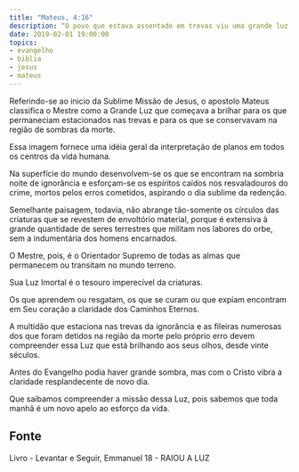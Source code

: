 ```yaml
---
title: "Mateus, 4:16"
description: “O povo que estava assentado em trevas viu uma grande luz; e aos que estavam assentados na região e sombra da morte a luz raiou.”
date: 2019-02-01 19:00:00
topics: 
- evangelho
- biblia
- jesus
- mateus
---
```


Referindo-se ao inicio da Sublime Missão de Jesus, o apostolo Mateus classifica
o Mestre como a Grande Luz que começava a brilhar para os que permaneciam
estacionados nas trevas e para os que se conservavam na região de sombras da
morte.

Essa imagem fornece uma idéia geral da interpretação de planos em todos os
centros da vida humana.

Na superfície do mundo desenvolvem-se os que se encontram na sombria noite de
ignorância e esforçam-se os espíritos caídos nos resvaladouros do crime, mortos
pelos erros cometidos, aspirando o dia sublime da redenção.

Semelhante paisagem, todavia, não abrange tão-somente os círculos das criaturas
que se revestem de envoltório material, porque é extensiva à grande quantidade
de seres terrestres que militam nos labores do orbe, sem a indumentária dos
homens encarnados.

O Mestre, pois, é o Orientador Supremo de todas as almas que permanecem ou
transitam no mundo terreno.

Sua Luz Imortal é o tesouro imperecível da criaturas.

Os que aprendem ou resgatam, os que se curam ou que expiam encontram em Seu
coração a claridade dos Caminhos Eternos.

A multidão que estaciona nas trevas da ignorância e as fileiras numerosas dos
que foram detidos na região da morte pelo próprio erro devem compreender essa
Luz que está brilhando aos seus olhos, desde vinte séculos.

Antes do Evangelho podia haver grande sombra, mas com o Cristo vibra a claridade
resplandecente de novo dia.

Que saibamos compreender a missão dessa Luz, pois sabemos que toda manhã é um
novo apelo ao esforço da vida.


## Fonte
Livro - Levantar e Seguir, Emmanuel
18 - RAIOU A LUZ
